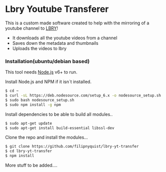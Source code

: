 # Lbry Youtube Transferer
This is a custom made software created to help with the mirroring of a youtube channel to [LBRY](https://lbry.io/)!

  - It downloads all the youtube videos from a channel
  - Saves down the metadata and thumbnails
  - Uploads the videos to lbry
### Installation(ubuntu/debian based)

This tool needs [Node.js](https://nodejs.org/) v6+ to run.

Install Node.js and NPM if it isn´t installed.

```sh
$ cd ~
$ curl -sL https://deb.nodesource.com/setup_6.x -o nodesource_setup.sh
$ sudo bash nodesource_setup.sh
$ sudo npm install -g npm
```

Install dependencies to be able to build all modules..

```sh
$ sudo apt-get update
$ sudo apt-get install build-essential libssl-dev
```
Clone the repo and install the modules...
```sh
$ git clone https://github.com/filipnyquist/lbry-yt-transfer
$ cd lbry-yt-transfer
$ npm install
```

More stuff to be added....
